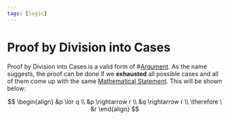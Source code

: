 ```yaml
---
tags: [logic]
---
```


# Proof by Division into Cases

Proof by Division into Cases is a valid form of #[Argument](202205062050.md). As
the name suggests, the proof can be done if we **exhausted** all possible cases
and all of them come up with the same [Mathematical Statement](202204281244.md).
This will be shown below:

$$
\begin{align}
&p \lor q \\
&p \rightarrow r \\
&q \rightarrow r \\
\therefore \ &r
\end{align}
$$

